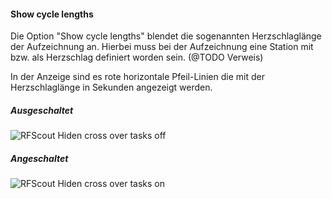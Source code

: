 #### Show cycle lengths

Die Option "Show cycle lengths" blendet die sogenannten Herzschlaglänge der Aufzeichnung an. Hierbei muss bei der Aufzeichnung eine Station mit bzw. als  Herzschlag definiert worden sein. (@TODO Verweis)

In der Anzeige sind es rote horizontale Pfeil-Linien die mit der Herzschlaglänge in Sekunden angezeigt werden.

##### Ausgeschaltet

![RFScout Hiden cross over tasks off](Bilder/RF_SCOUT_show_cycle_lengths_off.png)

##### Angeschaltet

![RFScout Hiden cross over tasks on](Bilder/RF_SCOUT_show_cycle_lengths_on.png)